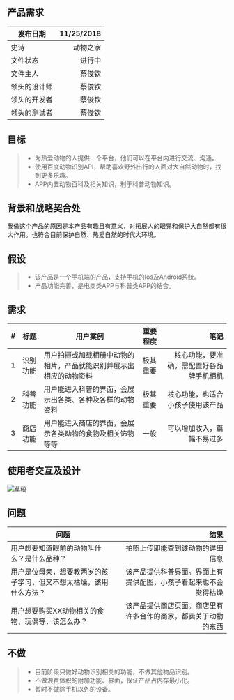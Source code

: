 ## 产品需求
| 发布日期 | 11/25/2018 |
| --------   | -----:  |
| 史诗 | 动物之家 | 
| 文件状态 | 进行中 | 
| 文件主人 | 蔡俊钦 | 
| 领头的设计师  | 蔡俊钦 | 
| 领头的开发者  | 蔡俊钦 | 
| 领头的测试者  | 蔡俊钦 | 

## 目标
> * 为热爱动物的人提供一个平台，他们可以在平台内进行交流、沟通。
> * 使用百度动物识别API，帮助喜欢野外出行的人面对大自然动物时，找到更多乐趣。
> * APP内置动物百科及相关知识，利于科普动物知识。

## 背景和战略契合处
  我做这个产品的原因是本产品有趣且有意义，对拓展人的眼界和保护大自然都有很大作用。也符合目前保护自然、热爱自然的时代大环境。

## 假设
> * 该产品是一个手机端的产品，支持手机的Ios及Android系统。
> * 产品功能完善，是电商类APP与科普类APP的结合。

## 需求
| # | 标题 | 用户案例 | 重要程度 | 笔记 |
| --------   | -----| ----  |--------   |-----:  |
| 1 | 识别功能 | 用户拍摄或加载相册中动物的相片，产品就能识别并展示出相应的动物资料 | 极其重要 | 核心功能，要准确，需配置好各品牌手机相机 |
| 2 | 科普功能 | 用户能进入科普的界面，会展示出各类、各种及各样的动物资料  | 极其重要 | 核心功能，也适合小孩子使用该产品 |
| 3 | 商店功能 | 用户能进入商店的界面，会展示各类动物的食物及相关饰物等等  | 一般 | 可以增加收入，篇幅不易过多 |
 
## 使用者交互及设计
  ![草稿](还没有...)
## 问题
| 问题 | 结果 |
| --------   | -----:  |
| 用户想要知道眼前的动物叫什么？是什么品种？ | 拍照上传即能查到该动物的详细信息 | 
| 用户是位母亲，想要教两岁的孩子学习，但又不想太枯燥，该用什么方法？ |  该产品提供科普界面。界面上有提供配图，小孩子看起来也不会觉得枯燥 | 
| 用户想要购买XX动物相关的食物、玩偶等，该怎么办？ | 该产品提供商店页面。商店里有许多合作的商家，都卖关于动物的东西 | 

## 不做
> * 目前阶段只做好动物识别相关的功能，不做其他物品识别。
> * 不做浪费体积的附加功能、界面，保证产品占内存最小化。
> * 暂时不做除手机以外的设备。
